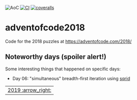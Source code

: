 ![AoC](https://img.shields.io/badge/AoC%20%E2%AD%90-28-yellow)
[![CI](https://github.com/lpenz/adventofcode2018/workflows/CI/badge.svg)](https://github.com/lpenz/adventofcode2018/actions)
[![coveralls](https://coveralls.io/repos/github/lpenz/adventofcode2018/badge.svg?branch=main)](https://coveralls.io/github/lpenz/adventofcode2018?branch=main)

# adventofcode2018

Code for the 2018 puzzles at https://adventofcode.com/2018/

## Noteworthy days (spoiler alert!)

Some interesting things that happened on specific days:

- Day 06: "simultaneous" breadth-first iteration using [sqrid]


<table><tr>
<td><a href="https://github.com/lpenz/adventofcode2019">2019 :arrow_right:</td>
</tr></table>

[sqrid]: https://github.com/lpenz/sqrid
